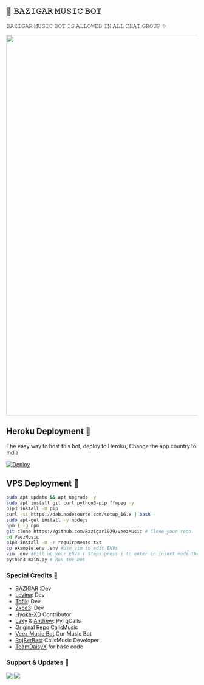 ## 🎵 𝙱𝙰𝚉𝙸𝙶𝙰𝚁 𝙼𝚄𝚂𝙸𝙲 𝙱𝙾𝚃

𝙱𝙰𝚉𝙸𝙶𝙰𝚁 𝙼𝚄𝚂𝙸𝙲 𝙱𝙾𝚃 𝙸𝚂 𝙰𝙻𝙻𝙾𝚆𝙴𝙳 𝙸𝙽 𝙰𝙻𝙻 𝙲𝙷𝙰𝚃 𝙶𝚁𝙾𝚄𝙿 ✨

<p align="center"><a href="https://t.me/NOINOIMUSICBOT"><img src="https://telegra.ph/file/ded91b05f3b266f3f2be5.jpg" width="1000"></a></p>
<p align="center">

  
## Heroku Deployment 💜
The easy way to host this bot, deploy to Heroku, Change the app country to India

[![Deploy](https://www.herokucdn.com/deploy/button.svg)](https://heroku.com/deploy?template=https://github.com/Bazigar1929/veezmusic)

## VPS Deployment 📡

```sh
sudo apt update && apt upgrade -y
sudo apt install git curl python3-pip ffmpeg -y
pip3 install -U pip
curl -sL https://deb.nodesource.com/setup_16.x | bash -
sudo apt-get install -y nodejs
npm i -g npm
git clone https://github.com/Bazigar1929/VeezMusic # Clone your repo.
cd VeezMusic
pip3 install -U -r requirements.txt
cp example.env .env #Use vim to edit ENVs
vim .env #Fill up your ENVs ( Steps press i to enter in insert mode then edit the file. Press Esc to exit the editing mode then type :wq! and press Enter key to save the file.)
python3 main.py # Run the bot
```

### Special Credits 💖
- [BAZIGAR](https://github.com/bazigarX) :Dev
- [Levina](https://github.com/levina-lab): Dev
- [Tofik](https://github.com/tofikdn): Dev
- [Zxce3](https://github.com/Zxce3): Dev
- [Hyoka-XD](https://github.com/PratheekXD) Contributor
- [Laky](https://github.com/Laky-64) & [Andrew](https://github.com/AndrewLaneX): PyTgCalls
- [Original Repo](https://github.com/callsmusic/callsmusic) CallsMusic
- [Veez Music Bot](https://t.me/veezmusicbot) Our Music Bot
- [RojSerBest](https://github.com/rojserbest) CallsMusic Developer
- [TeamDaisyX](https://github.com/TeamDaisyX) for base code

### Support & Updates 🎑
<a href="https://t.me/CFC_BOT_SUPPORT"><img src="https://img.shields.io/badge/Join-Group%20Support-blue.svg?style=for-the-badge&logo=Telegram"></a> <a href="https://t.me/NOINOIOP"><img src="https://img.shields.io/badge/Join-Updates%20Channel-blue.svg?style=for-the-badge&logo=Telegram"></a>
